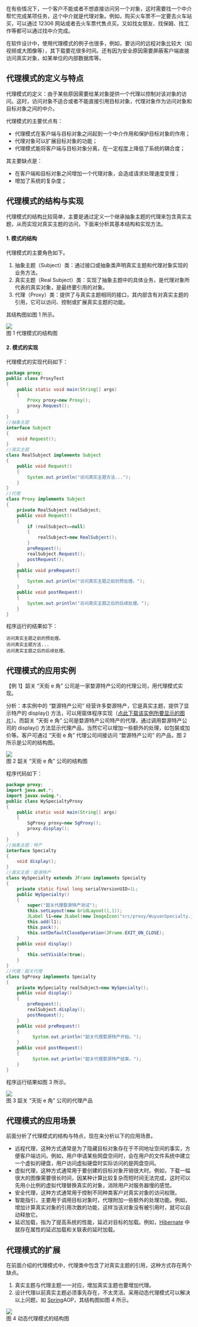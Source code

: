 在有些情况下，一个客户不能或者不想直接访问另一个对象，这时需要找一个中介帮忙完成某项任务，这个中介就是代理对象。例如，购买火车票不一定要去火车站买，可以通过 12306 网站或者去火车票代售点买。又如找女朋友、找保姆、找工作等都可以通过找中介完成。

在软件设计中，使用代理模式的例子也很多，例如，要访问的远程对象比较大（如视频或大图像等），其下载要花很多时间。还有因为安全原因需要屏蔽客户端直接访问真实对象，如某单位的内部数据库等。

代理模式的定义与特点
----------

代理模式的定义：由于某些原因需要给某对象提供一个代理以控制对该对象的访问。这时，访问对象不适合或者不能直接引用目标对象，代理对象作为访问对象和目标对象之间的中介。

代理模式的主要优点有：

*   代理模式在客户端与目标对象之间起到一个中介作用和保护目标对象的作用；
*   代理对象可以扩展目标对象的功能；
*   代理模式能将客户端与目标对象分离，在一定程度上降低了系统的耦合度；

其主要缺点是：

*   在客户端和目标对象之间增加一个代理对象，会造成请求处理速度变慢；
*   增加了系统的复杂度；

代理模式的结构与实现
----------

代理模式的结构比较简单，主要是通过定义一个继承抽象主题的代理来包含真实主题，从而实现对真实主题的访问，下面来分析其基本结构和实现方法。

#### 1. 模式的结构

代理模式的主要角色如下。

1.  抽象主题（Subject）类：通过接口或抽象类声明真实主题和代理对象实现的业务方法。
2.  真实主题（Real Subject）类：实现了抽象主题中的具体业务，是代理对象所代表的真实对象，是最终要引用的对象。
3.  代理（Proxy）类：提供了与真实主题相同的接口，其内部含有对真实主题的引用，它可以访问、控制或扩展真实主题的功能。

其结构图如图 1 所示。

![](https://xiaopohai-1254153894.cos.ap-chengdu.myqcloud.com/xiaopohai-blog/3-1Q115093011523.gif)  
图 1 代理模式的结构图

#### 2. 模式的实现

代理模式的实现代码如下：

```java
package proxy;
public class ProxyTest
{
    public static void main(String[] args)
    {
        Proxy proxy=new Proxy();
        proxy.Request();
    }
}
//抽象主题
interface Subject
{
    void Request();
}
//真实主题
class RealSubject implements Subject
{
    public void Request()
    {
        System.out.println("访问真实主题方法...");
    }
}
//代理
class Proxy implements Subject
{
    private RealSubject realSubject;
    public void Request()
    {
        if (realSubject==null)
        {
            realSubject=new RealSubject();
        }
        preRequest();
        realSubject.Request();
        postRequest();
    }
    public void preRequest()
    {
        System.out.println("访问真实主题之前的预处理。");
    }
    public void postRequest()
    {
        System.out.println("访问真实主题之后的后续处理。");
    }
}
```

程序运行的结果如下：

```
访问真实主题之前的预处理。
访问真实主题方法...
访问真实主题之后的后续处理。
```

代理模式的应用实例
---------

【例 1】韶关 “天街 e 角” 公司是一家婺源特产公司的代理公司，用代理模式实现。

分析：本实例中的 “婺源特产公司” 经营许多婺源特产，它是真实主题，提供了显示特产的 display() 方法，可以用窗体程序实现（[点此下载该实例所要显示的图片](http://c.biancheng.net/uploads/soft/181113/3-1Q115111318.zip)）。而韶关 “天街 e 角” 公司是婺源特产公司特产的代理，通过调用婺源特产公司的 display() 方法显示代理产品，当然它可以增加一些额外的处理，如包裝或加价等。客户可通过 “天街 e 角” 代理公司间接访问 “婺源特产公司” 的产品，图 2 所示是公司的结构图。

![](https://xiaopohai-1254153894.cos.ap-chengdu.myqcloud.com/xiaopohai-blog/3-1Q115093110520.gif)  
图 2 韶关 “天街 e 角” 公司的结构图

程序代码如下：

```java
package proxy;
import java.awt.*;
import javax.swing.*;
public class WySpecialtyProxy
{
    public static void main(String[] args)
    {
        SgProxy proxy=new SgProxy();
        proxy.display();
    }
}
//抽象主题：特产
interface Specialty
{
    void display();
}
//真实主题：婺源特产
class WySpecialty extends JFrame implements Specialty
{
    private static final long serialVersionUID=1L;
    public WySpecialty()
    {
        super("韶关代理婺源特产测试");
        this.setLayout(new GridLayout(1,1));
        JLabel l1=new JLabel(new ImageIcon("src/proxy/WuyuanSpecialty.jpg"));
        this.add(l1);   
        this.pack();       
        this.setDefaultCloseOperation(JFrame.EXIT_ON_CLOSE);      
    }
    public void display()
    {
        this.setVisible(true);
    }
}
//代理：韶关代理
class SgProxy implements Specialty
{
    private WySpecialty realSubject=new WySpecialty();
    public void display()
    {
        preRequest();
        realSubject.display();
        postRequest();
    }
    public void preRequest()
    {
          System.out.println("韶关代理婺源特产开始。");
    }
    public void postRequest()
    {
          System.out.println("韶关代理婺源特产结束。");
    }
}
```

程序运行结果如图 3 所示。

![](https://xiaopohai-1254153894.cos.ap-chengdu.myqcloud.com/xiaopohai-blog/3-1Q1150932145Y.jpg)  
图 3 韶关 “天街 e 角” 公司的代理产品

代理模式的应用场景
---------

前面分析了代理模式的结构与特点，现在来分析以下的应用场景。

*   远程代理，这种方式通常是为了隐藏目标对象存在于不同地址空间的事实，方便客户端访问。例如，用户申请某些网盘空间时，会在用户的文件系统中建立一个虚拟的硬盘，用户访问虚拟硬盘时实际访问的是网盘空间。
*   虚拟代理，这种方式通常用于要创建的目标对象开销很大时。例如，下载一幅很大的图像需要很长时间，因某种计算比较复杂而短时间无法完成，这时可以先用小比例的虚拟代理替换真实的对象，消除用户对服务器慢的感觉。
*   安全代理，这种方式通常用于控制不同种类客户对真实对象的访问权限。
*   智能指引，主要用于调用目标对象时，代理附加一些额外的处理功能。例如，增加计算真实对象的引用次数的功能，这样当该对象没有被引用时，就可以自动释放它。
*   延迟加载，指为了提高系统的性能，延迟对目标的加载。例如，[Hibernate](http://c.biancheng.net/hibernate/) 中就存在属性的延迟加载和关联表的延时加载。

代理模式的扩展
-------

在前面介绍的代理模式中，代理类中包含了对真实主题的引用，这种方式存在两个缺点。

1.  真实主题与代理主题一一对应，增加真实主题也要增加代理。
2.  设计代理以前真实主题必须事先存在，不太灵活。采用动态代理模式可以解决以上问题，如 [Spring](http://c.biancheng.net/spring/)AOP，其结构图如图 4 所示。

![](https://xiaopohai-1254153894.cos.ap-chengdu.myqcloud.com/xiaopohai-blog/3-1Q115093255227.gif)  
图 4 动态代理模式的结构图